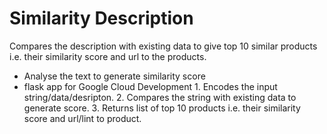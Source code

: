 # Similarity Description
Compares the description with existing data to give top 10 similar products i.e. their similarity score and url to the products.

- Analyse the text to generate similarity score
- flask app for Google Cloud Development
	  1. Encodes the input string/data/desripton.
	  2. Compares the string with existing data to generate score.
		3. Returns list of top 10 products i.e. their similarity score and url/lint to product.

